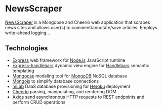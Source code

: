 # NewsScraper
[NewsScraper](https://news-scraper-11-2019.herokuapp.com/) is a Mongoose and Cheerio web application that scrapes news sites and allows user(s) to comment/annotate/save articles. Employs write-ahead logging...

## Technologies
* [Express](https://expressjs.com/) web framework for [Node.js](https://nodejs.org/en/) JavaScript runtime
* [Express-handlebars](https://www.npmjs.com/package/express-handlebars) dynamic view engine for [Handlebars](https://handlebarsjs.com/) semantic templating
* [Mongoose](https://www.npmjs.com/package/mongoose) modeling tool for [MongoDB](https://www.mongodb.com/) NoSQL database
* [Mongojs](https://www.npmjs.com/package/mongojs) to simplify database connections
* [mLab](https://mlab.com/) DaaS database provisioning for [Heroku](https://www.heroku.com) deployment
* [Cheerio](https://www.npmjs.com/package/cheerio) parsing, manipulating, and rendering DOM
* [Axios](https://www.npmjs.com/package/axios) send asynchronous HTTP requests to REST endpoints and perform CRUD operations